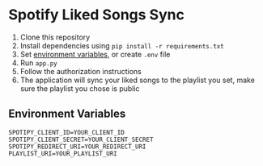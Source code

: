 # Spotify Liked Songs Sync

1. Clone this repository
2. Install dependencies using `pip install -r requirements.txt`
3. Set [environment variables](#environment-variables), or create `.env` file
4. Run `app.py`
5. Follow the authorization instructions
6. The application will sync your liked songs to the playlist you set, make sure the playlist you chose is public

## Environment Variables

```env
SPOTIPY_CLIENT_ID=YOUR_CLIENT_ID
SPOTIPY_CLIENT_SECRET=YOUR_CLIENT_SECRET
SPOTIPY_REDIRECT_URI=YOUR_REDIRECT_URI
PLAYLIST_URI=YOUR_PLAYLIST_URI
```
